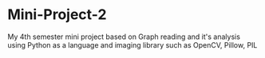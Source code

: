 # Mini-Project-2
My 4th semester mini project based on Graph reading and it's analysis using Python as a language and imaging library such as OpenCV, Pillow, PIL
